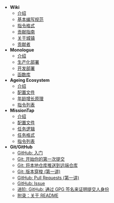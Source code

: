 - **Wiki**
  - [介绍](/wiki/index.md)
  - [基本编写规范](/wiki/manual.md)
  - [指令格式](/wiki/command-format.md)
  - [贡献指南](/wiki/contribution.md)
  - [关于城镇](/wiki/about-realms.md)
  - [贡献者](/wiki/contributors.md)
- **Monologue**
  - [介绍](/monologue/index.md)
  - [生产化部署](/monologue/production.md)
  - [开发部署](/monologue/development.md)
  - [函数库](/monologue/functions.md)
- **Ageing Ecosystem**
  - [介绍](/ageing/index.md)
  - [配置文件](/ageing/config.md)
  - [年龄增长原理](/ageing/growth.md)
  - [指令列表](/ageing/commands.md)
- **MissionTap**
  - [介绍](/missiontap/index.md)
  - [配置文件](/missiontap/config.md)
  - [任务逻辑](/missiontap/mission.md)
  - [任务格式](/missiontap/structure.md)
  - [指令列表](/missiontap/commands.md)
- **Git/GitHub**
  - [GitHub: 入门](github/github_welcome.md)
  - [Git: 开始你的第一次提交](github/git_first_commit.md)
  - [Git: 将本地仓库推送到远端仓库](github/git_push_remote.md)
  - [Git: 版本穿梭 (第一讲)](github/git_reset_1.md)
  - [GitHub: Pull Requests (第一讲)](github/github_pull_requests_1.md)
  - [GitHub: Issue](github/github_issue.md)
  - [进阶: GitHub: 通过 GPG 签名来证明提交人身份](github/github_gpg_sign.md)
  - [附录：关于 README](github/about_readme.md)